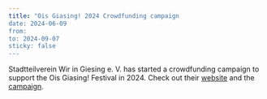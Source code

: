 ```yaml
---
title: "Ois Giasing! 2024 Crowdfunding campaign
date: 2024-06-09
from:
to: 2024-09-07
sticky: false
---
```


Stadtteilverein Wir in Giesing e. V. has started a crowdfunding campaign to support the Ois Giasing! Festival in 2024. Check out their [website](https://wir-in-giesing.de/) and the [campaign](https://www.startnext.com/oisgiasing).
